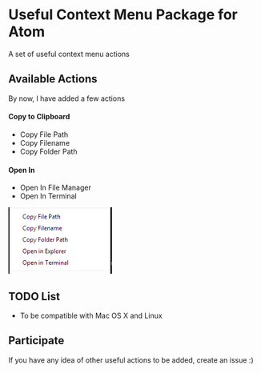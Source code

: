 # Useful Context Menu Package for Atom

A set of useful context menu actions

## Available Actions

By now, I have added a few actions

#### Copy to Clipboard

- Copy File Path
- Copy Filename
- Copy Folder Path

#### Open In

- Open In File Manager
- Open In Terminal

![A screenshot of your package](./screenshot.png)

## TODO List

- To be compatible with Mac OS X and Linux

## Participate

If you have any idea of other useful actions to be added, create an issue :)
